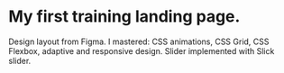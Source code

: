 # My first training landing page.
Design layout from Figma.
I mastered: CSS animations, CSS Grid, CSS Flexbox, adaptive and responsive design.
Slider implemented with Slick slider.
